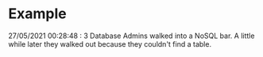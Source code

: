 # Example

<!-- replace-with-date starts -->
27/05/2021 00:28:48 : 3 Database Admins walked into a NoSQL bar. A little while later they walked out because they couldn't find a table.
<!-- replace-with-date ends -->

